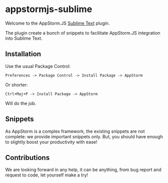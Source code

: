 # appstormjs-sublime
Welcome to the AppStorm.JS [Sublime Text](http://www.sublimetext.com/) plugin.

The plugin create a bunch of snippets to facilitate AppStorm.JS integration into Sublime Text.


## Installation
Use the usual Package Control:
```
Preferences -> Package Control -> Install Package -> AppStorm
```

Or shorter:
```
Ctrl+Maj+P -> Install Package -> AppStorm
```


Will do the job.


## Snippets
As AppStorm is a complex framework, the existing snippets are not complete: we provide important snippets only. But, you should have enough to slightly boost your productivity with ease!


## Contributions
We are looking forward in any help, it can be anything, from bug report and request to code, let yourself make a try!